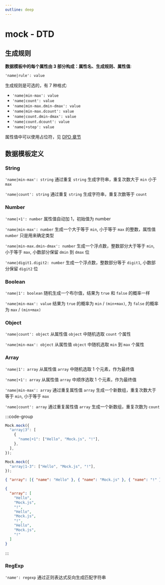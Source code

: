 ```yaml
---
outline: deep
---
```


# mock - DTD

## 生成规则

**数据模板中的每个属性由 3 部分构成：属性名、生成规则、属性值**:

`'name|rule': value`

生成规则是可选的，有 7 种格式:

- `'name|min-max': value`
- `'name|count': value`
- `'name|min-max.dmin-dmax': value`
- `'name|min-max.dcount': value`
- `'name|count.dmin-dmax': value`
- `'name|count.dcount': value`
- `'name|+step': value`

属性值中可以使用占位符，见 [DPD 章节](/3-party-library/mockjs-DPD)

## 数据模板定义

### String

`'name|min-max': string` 通过重复 `string` 生成字符串，重复次数大于 `min` 小于 `max`

`'name|count': string` 通过重复 `string` 生成字符串，重复次数等于 `count`

### Number

`'name|+1': number` 属性值自动加 1，初始值为 number

`'name|min-max': number` 生成一个大于等于 `min`, 小于等于 `max` 的整数，属性值 `number` 只是用来确定类型

`'name|min-max.dmin-dmax': number` 生成一个浮点数，整数部分大于等于 `min`, 小于等于 `max`, 小数部分保留 `dmin` 到 `dmax` 位

`'name|digit1.digit2: number` 生成一个浮点数，整数部分等于 `digit1`, 小数部分保留 `digit2` 位

### Boolean

`'name|1': boolean` 随机生成一个布尔值，结果为 `true` 和 `false` 的概率一样

`'name|min-max': value` 结果为 `true` 的概率为 `min` / `(min+max)`, 为 `false` 的概率为 `max` / `(min+max)`

### Object

`'name|count': object` 从属性值 `object` 中随机选取 `count` 个属性

`'name|min-max': object` 从属性值 `object` 中随机选取 `min` 到 `max` 个属性

### Array

`'name|1': array` 从属性值 `array` 中随机选取 1 个元素，作为最终值

`'name|+1': array` 从属性值 `array` 中顺序选取 1 个元素，作为最终值

`'name|min-max': array` 通过重复属性值 `array` 生成一个新数组，重复次数大于等于 `min`, 小于等于 `max`

`'name|count': array` 通过重复属性值 `array` 生成一个新数组，重复次数为 `count`

:::code-group

```js [template]
Mock.mock({
  "array|3": [
    {
      "name|+1": ["Hello", "Mock.js", "!"],
    },
  ],
});

Mock.mock({
  "array|1-3": ["Hello", "Mock.js", "!"],
});
```

```json [result]
{ "array": [{ "name": "Hello" }, { "name": "Mock.js" }, { "name": "!" }] }

{
  "array": [
    "Hello",
    "Mock.js",
    "!",
    "Hello",
    "Mock.js",
    "!",
    "Hello",
    "Mock.js",
    "!"
  ]
}
```

:::

### RegExp

`'name': regexp` 通过正则表达式反向生成匹配字符串
